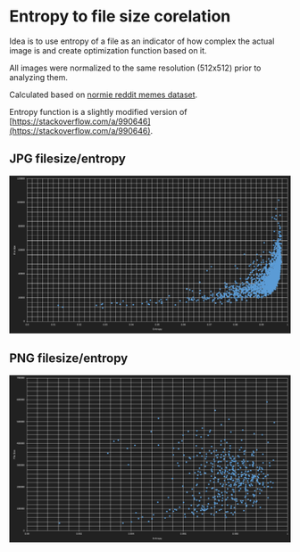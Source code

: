 # Entropy to file size corelation

Idea is to use entropy of a file as an indicator of how complex the actual image is and create optimization function based on it.

All images were normalized to the same resolution (512x512) prior to analyzing them.

Calculated based on [normie reddit memes dataset](https://www.kaggle.com/sayangoswami/reddit-memes-dataset).

Entropy function is a slightly modified version of [https://stackoverflow.com/a/990646](https://stackoverflow.com/a/990646).

## JPG filesize/entropy
![image](./jpg_filesize_entropy_corelation.png)

## PNG filesize/entropy
![image](./png_filesize_entropy_corelation.png)
